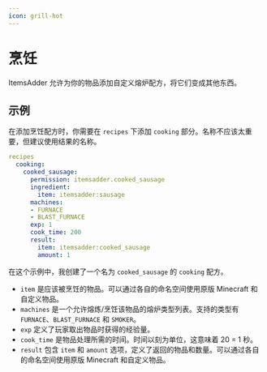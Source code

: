 ```yaml
---
icon: grill-hot
---
```


# 烹饪

ItemsAdder 允许为你的物品添加自定义熔炉配方，将它们变成其他东西。

## 示例

在添加烹饪配方时，你需要在 `recipes` 下添加 `cooking` 部分。名称不应该太重要，但建议使用结果的名称。

```yaml
recipes
  cooking:
    cooked_sausage:
      permission: itemsadder.cooked_sausage
      ingredient:
        item: itemsadder:sausage
      machines:
      - FURNACE
      - BLAST_FURNACE
      exp: 1
      cook_time: 200
      result:
        item: itemsadder:cooked_sausage
        amount: 1
```

在这个示例中，我创建了一个名为 `cooked_sausage` 的 `cooking` 配方。

* `item` 是应该被烹饪的物品。可以通过各自的命名空间使用原版 Minecraft 和自定义物品。
* `machines` 是一个允许熔炼/烹饪该物品的熔炉类型列表。支持的类型有 `FURNACE`、`BLAST_FURNACE` 和 `SMOKER`。
* `exp` 定义了玩家取出物品时获得的经验量。
* `cook_time` 是物品处理所需的时间。时间以刻为单位，这意味着 20 = 1 秒。
* `result` 包含 `item` 和 `amount` 选项，定义了返回的物品和数量。可以通过各自的命名空间使用原版 Minecraft 和自定义物品。

